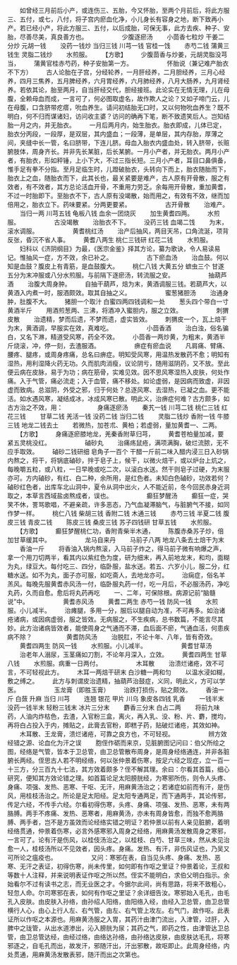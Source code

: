 <!-- { "loadSidebar": true } -->
　　如曾经三月前后小产，或连伤三、五胎，今又怀胎，至两个月前后，将此方服三、五付，或七，八付，将子宫内瘀血化净，小儿身长有容身之地，断下致再小产。若已经小产，将此方服三、五付，以后成胎，可保无事，此方去疾、种子、安胎，尽善尽美，真良善方也。
　　　
　　少腹逐瘀汤
　　小茴香七粒炒 干姜二分炒 元胡一钱
　　没药一钱炒 当归三钱 川芎一钱 官桂一饯
　　赤芍二钱 蒲黄三钱生 灵脂二钱炒
　　水煎服。
　　【方歌】
　　少腹茴香与炒姜，元胡灵脂没芎当，
　　蒲黄官桂赤芍药，种子安胎第一方。
　　　
　　怀胎说（兼记难产胎衣不下方）
　　古人论胎在子宫，分经轮养，一月肝经养，二月胆经养，三月心经养，四月三焦养，五月脾经养，六月胃经养，六月肺经养，八月大肠养，九月肾经养。若依其论，胎至两月，自当肝经交代，胆经接班。此论实在无情无理，儿在母腹，全赖母血而成，一言可了，何必图取虚名，故作欺人之论？又如子啼门云，儿在母腹，口含脐带疙瘩，吮血养生。请问初结胎无口时，又以何物吮血养生？既不明白，何不归而谋诸妇，访问收主婆？访问的确再下笔，断不致遗笑后人。岂知结胎一月之内，并无胎衣。
　　一月后两月内，始生胎衣。胎衣即成，儿体已定，胎衣分丙段，一段厚，是双层，其内盛血；一段薄，是单层，其内存胎，厚薄之间，夹缝中长一管，名曰脐带，下连儿脐。母血入胎衣内盛血处，转入脐带，长赃腑肢体，周身齐长。并非先长某脏，后长某腑。一月小产者，并无胎衣。两月小产者，有胎衣，形如秤锤，上小下大，不过三指长短。三月小产者，耳目口鼻俱备，惟手足有拳不分指。至月足临生时，儿蹬破胎衣，头转向下而上，胎衣随胎而下，胎衣上之血，随胎衣而下，此其长也，最关紧要是难产，古人原有开骨散，服之有效者，有不效者，其方总论活血开骨，不重用力劳乏。余每用开骨散，重加黄耆，不过一时胎即下。至胎衣不下，古人原有没竭散，始而用之，有效有不效，继而加倍用之，胎衣立下。药味要紧。分两更要紧。
　　　
　　古开骨散
　　治难产。
　　当归一两 川芎五钱 龟板八钱 血余一团烧灰
　　加生黄耆四两。
　　水煎服。
　　　
　　古没竭散
　　治胎衣不下。
　　没药三钱 血竭二饯
　　为末，滚水调服。
　　　
　　黄耆桃红汤
　　治产后抽风，两目天吊，口角流涎，项背反张，昏沉不省人事。
　　黄耆八两生 桃仁三钱研 红花二钱
　　水煎服。
　　妇科以《济阴纲目》为最，《医宗金鉴》择其方论，纂为歌诀，令人易读易记。惟抽风一症，方不效，余已补之。
　　　
　　古下瘀血汤
　　治血鼓。何以知是血鼓？腹皮上有青筋，是血鼓腹大。
　　桃仁八钱 大黄五分 蟅虫三个 甘遂五分为末冲服或八分水煎服。与前隔下逐瘀汤，转流服之安。
　　　
　　抽葫芦酒
　　治腹大周身肿。
　　自抽干葫芦，焙为末，黄酒调服三钱。若葫芦大，以黄酒入内煮一时，服酒颇效。取其自抽之义。
　　　
　　蜜葱猪胆汤
　　治通身肿，肚腹不大。
　　猪胆一个取汁 白蜜四两四钱调和一处
　　葱头四个带白一寸 黄酒半斤
　　用酒煎葱两、三沸，将酒冲入蜜胆内，服之立效。
　　　
　　刺猬皮散
　　治遗精，梦而后遗，不梦而遗，虚实皆效。
　　刺猬皮一个，瓦上焙干为末，黄酒调，早服实在效，真难吃。
　　　
　　小茴香酒
　　治白浊，俗名骗白，又名下淋，精道受风寒，药全不效。
　　小茴香一两炒黄，为粗末，黄酒半斤烧滚，冲，停一刻，去渣服酒。
　　　
　　痹症有瘀血说
　　凡肩痛、臂痛、腰疼、腿疼，或周身疼痛，总名曰痹症。明知受风寒，用温热发散药不愈；明知有湿热，用利湿降火药无功。久而肌肉消瘦，议论阴亏，随用滋阴药，又不放。至此便云病在皮脉，易于为功；病在筋骨，实难见效。因不思风寒湿热入皮肤，何处作痛。入于气管，痛必流走；入于血管，痛不移处。如论虚弱，是因病而致虚，非因虚而致病。总滋阴，外受之邪，归于何处？总逐风寒、去湿热，已凝之血。更不能活。如水遇风寒，凝结成冰，冰成风寒已散。明此义，治痹症何难？古方颇多，如古方治之不效，用：
　　　
　　身痛逐瘀汤
　　秦艽一钱 川芎二钱 桃仁三钱 红花三钱
　　甘草二钱 羌活一钱 没药二钱 当归二钱
　　灵脂二钱炒 香附一钱 牛膝三钱 地龙二钱去土
　　若微热，加苍朮、黄柏；若虚弱，量加黄耆一、二两。
　　【方歌】
　　身痛逐瘀膝地龙，羌秦香附草归芎，
　　黄耆苍柏量加减，要紧五灵桃没红。
　　　
　　磠砂丸
　　治痛疡鼠疮，满项满胸，破烂流脓，无不应手取效。
　　磠砂二钱研细 皂角子一百个 干醋一斤前二味入醋内浸三日入砂锅内熬之，将干，将锅底磠砂，拌于皂子上，候干，以微火焙干，或以炉台上炕之，每晚嚼五粒，或八粒，一日早晚或吃二次，以滚白水送。然干则皂子过硬，为末服亦可。方内磠砂，有红、白二种，余所用，是红色者。未知白色磠砂，功效若何？磠砂红色者，出库车北山洞中，夏令从洞中出火，人不能近前，冬今回民赤身近洞取之，本草言西域盐卤熬成者，误也。
　　　
　　癫狂梦醒汤
　　癫狂一症，哭笑不休，詈骂歌唱，不避亲疏，许多恶态，乃气血凝滞脑气，与脏腑气不接，如同作梦一样。
　　桃仁八钱 柴胡三钱 香附二钱 木通三钱
　　赤芍三钱 半夏二钱 腹皮三钱 青皮二钱
　　陈皮三钱 桑皮三钱 苏子四钱研 甘草五钱
　　水煎服。
　　【方歌】
　　癫狂梦醒桃仁功，香附青柴半木通，
　　陈腹赤桑苏子炒，倍加甘草缓其中。
　　　
　　龙马自来丹
　　马前子八两 地龙八条去土焙干为末
　　香油一斤
　　将香油入锅内熬滚，入马前子炸之，得马前子微有响爆之声，拿一个用刀切两半，看其内以紫红色为度，研为细末，再入前地龙末，和均，面糊为丸，绿豆大。每付吃三、四分，临卧服，盐水送。若五、六岁小儿，服二分，红糖水送。如不为丸，面子亦可服，如吃斋人，去地龙亦可。
　　治痫症，俗名羊羔风。每晚先服黄耆赤风汤一付，临卧服丸药一付，吃一月后，不必服汤药，净吃丸药，久而自愈。愈后将丸药再吃
　　一、二年，可保除根。病源记前“脑髓说”中。
　　　
　　黄耆赤风汤
　　黄耆二两生 赤芍一钱 防风一钱
　　水煎服。小儿减半。
　　治瘫腿，多用一分，服后以腿自动为准，不可再多。如治诸疮诸病，或因病虚弱，服之皆效。无病服之，不生疾病，总书数篇，不能言尽其妙。此方治诸病皆效者，能使周身之气通而不滞，血后面不瘀，气通血活，何患疾病不除？
　　　
　　黄耆防风汤
　　治脱肛，不论十年、八年，皆有奇效。
　　黄耆四两生 防风一钱
　　水煎服。小儿减半。
　　　
　　黄耆甘草汤
　　治老年人溺尿，玉茎痛如刀割，不论年月深入，立效。
　　黄耆四两生 甘草八钱
　　水煎服。病重一日两付。
　　　
　　木耳散
　　治溃烂诸疮，效不可言，不可轻视此方。
　　木耳一两焙干研末 白沙糖一两和匀
　　以温水浸如糊，敷之缚之。
　　此方与刺谓皮治遗精，抽葫芦治鼓症，义同，明此义，方可以学医。
　　　
　　玉龙膏（即胜玉膏）
　　治跌打损伤，贴之颇效。
　　香油一斤 白蔹 升麻 当归 川芎
　　连翘 银花 甲片 川乌 象皮各四钱 乳香
　　一钱半末 没药一钱半末 轻粉三钱末 冰片三分末
　　麝香三分末 白占二两
　　将前九味药，人油内炸枯色，去渣，入官粉三盒，离火，再入乳、没、粉、片、麝，搅均，再将白占投入于内，摊贴之，此膏去官粉，即糕子药，贴破烂诸疮，其效如神。
　　木耳散、王龙膏，溃烂诸疮，可靠之良方也，不可轻视。
　　　
　　辨方效经错之源、论血化为汗之误
　　胞侄作砺而来京，见脏腑图记问曰：伯父所绘之图，经络是气管，皆本于卫总管，由卫总管散布周身，是周身经络通连，并非各脏腑长两经。侄思古人若不明经络，何以张仲景着伤寒，按足六经之现症，立一百一十三方，分三百九十七法，其方效着颇多？侄不解其理。余曰：尔看其首篇，细心研究，便知其方效论错之理。如首篇论足太阳膀胱经，为寒邪所伤，则令人头疼、身痛、项强、发热、恶寒、干呕、无汗，用麻黄汤治之；若诸症如前而有汗，是伤风，用桂枝汤治之。所论是足太阳经。足太阳专通两足，而下通两手，其论传邪，传足六经，不传手六经。尔看初得伤寒，头疼、身痛、项强、发热、恶寒，未有两胳膊。两手不疼痛、发热、恶寒者，用麻黄汤，亦未有周身皆愈，而独不愈两胳膊、两手者，岂不是方虽效而论经络实错之明证？若仲景以前有人亲见脏腑，着明经络贯通，仲景着伤寒，必言外感寒邪入周身之经络，用麻黄汤发散周身之寒邪，一言可了。论有汗是伤风，以桂伎汤治之，以桂枝、白芍、甘草三味，然从未见治愈一人，桂枝汤所以不见效者，因头疼。身痛。发热、有汗，非伤风证也，乃吴又可所论之瘟疫也。
　　　
　　又问：寒邪在表，自当见头疼、身痛、发热、恶寒、无汗之表证，初得伤寒，尚未传里，如何即有作呕之里证？仲景着论，王叔和等数十人注释，并来说明表证作呕之所以然。侄实不能明白，求伯父明白指示。余始看尔不过有读书之志，而无业医之才。今据尔此间，尚有思路，将来不致粗心，轻忽人命。尔司寒邪在表，如何有作呕之里证？余详细告汝。寒邪始入毛孔，由毛孔入皮肤。由皮肤入孙络，由孙绍人阳络，由阳络入经，由经入卫总管，由卫总管横行人心，由心上行人左、右气管，由左、右气管上攻左。右气门，故作呕。此表证所以作呕之本源也。用麻黄汤服之入胃，其药汁由津门流出，入津管，过肝，入脾中之珑管，从出水道渗出，沁入膀胱为尿；其药之气，即药之性，由津管达卫总管，由卫总管达经，由经过络，由络达孙络，由孙络达皮肤，由皮肤达毛孔，将寒邪逐之，自毛孔而出，故发汗，邪随汗出，汗出邪散，故呕即止。此周身经络，内处贯通，用麻黄汤发散表邪，随汗而出之次第也。
　　　
